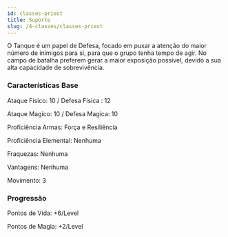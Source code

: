 ```yaml
---
id: classes-priest
title: Suporte
slug: /4-classes/classes-priest
---
```


O Tanque é um papel de Defesa, focado em puxar a atenção do maior número de inimigos para si, para que o grupo tenha tempo de agir.
No campo de batalha preferem gerar a maior exposição possível, devido a sua alta capacidade de sobrevivência. 

### Características Base

Ataque Físico: 10  / Defesa Física : 12

Ataque Magico: 10 / Defesa Magica: 10

Proficiência Armas: Força e Resiliência

Proficiência Elemental: Nenhuma

Fraquezas: Nenhuma

Vantagens: Nenhuma

Movimento: 3

### Progressão

Pontos de Vida: +6/Level

Pontos de Magia: +2/Level
